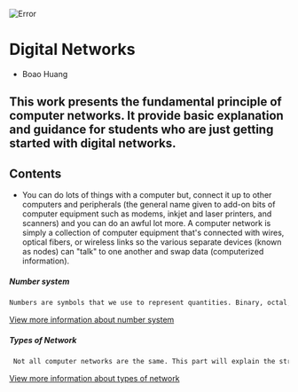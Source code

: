 ![Error](/IT2600_FinalProject/Networks.png)

# **Digital Networks**
  - Boao Huang

**This work presents the fundamental principle of computer networks.** 
**It provide basic explanation and guidance for students who are just getting started with digital networks.**
---

## Contents

 - You can do lots of things with a computer but, connect it up to other computers and peripherals (the general name given to add-on bits of computer equipment such as modems, inkjet and laser printers, and scanners) and you can do an awful lot more. A computer network is simply a collection of computer equipment that's connected with wires, optical fibers, or wireless links so the various separate devices (known as nodes) can "talk" to one another and swap data (computerized information).
 
 ##### *Number system*
 ```sh
 Numbers are symbols that we use to represent quantities. Binary, octal, decimal and hexadecimal are four number systems used frequently in computing and networking. A numeral system (or system of numeration) is a writing system for expressing numbers; that is, a mathematical notation for representing numbers of a given set, using digits or other symbols in a consistent manner. The same sequence of symbols may represent different numbers in different numeral systems. 
```
[View more information about number system](NumberSystem.md)

 ##### *Types of Network*                                                                           
```sh
 Not all computer networks are the same. This part will explain the structures and functions of some computer networks. Different types of private networks are distinguished based on their sizes (in terms of the number of machines), their data transfer speeds, and their reach. 
```
[View more information about types of network](TypesOfNetwork.md)
